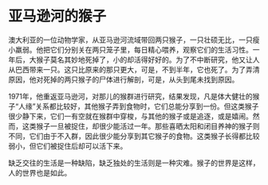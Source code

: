 # 亚马逊河的猴子

澳大利亚的一位动物学家，从亚马逊河流域带回两只猴子，一只壮硕无比，一只瘦小羸弱。他把它们分别关在两只笼子里，每日精心喂养，观察它们的生活习性。一年后，大猴子莫名其妙地死掉了，小的却活得好好的。为了不中断研究，他又让人从巴西带来一只。这只比原来的那只更大，可是，不到半年，它也死了。为了弄清原因，他对死掉的两只猴子的尸体进行解剖，可是，从头到尾未找到原因。 

1971年，他重返亚马逊河，对那儿的猴群进行研究，结果发现，凡是体大健壮的猴子“人缘”关系都比较好，其他猴子弄到食物时，它们总能分享到一份。但这类猴子很少静下来，它们一有空就在猴群中穿梭，与其他的猴子或是追逐，或是嬉闹。然而，这类猴子一旦被捉住，却很少能活过一年。那些喜晒太阳和闭目养神的猴子则不同，它们由于不入群，因此很少能分享到其它猴子的食物。这类猴子长得都比较弱小，但它们被捉住后却可以活下来。 

缺乏交往的生活是一种缺陷，缺乏独处的生活则是一种灾难。猴子的世界是这样，人的世界也是如此。
 